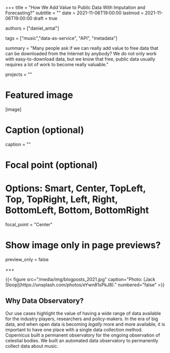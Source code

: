 +++
title = "How We Add Value to Public Data With Imputation and Forecasting?"
subtitle = ""
date = 2021-11-06T19:00:00
lastmod = 2021-11-06T19:00:00
draft = true

authors = ["daniel_antal"]

tags = ["music","data-as-service", "API", "metadata"]

summary = "Many people ask if we can really add value to free data that can be downloaded from the Internet by anybody?  We do not only work with easy-to-download data, but we know that free, public data usually requires a lot of work to become really valuable."

projects = ""

# Featured image
[image]
  # Caption (optional)
  caption = ""

  # Focal point (optional)
  # Options: Smart, Center, TopLeft, Top, TopRight, Left, Right, BottomLeft, Bottom, BottomRight
  focal_point = "Center"

  # Show image only in page previews?
  preview_only = false

+++

<td style="text-align: center;">{{< figure src="/media/img/blogposts_2021.jpg" caption="Photo: [Jack Sloop](https://unsplash.com/photos/eYwn81sPkJ8)." numbered="false" >}}</td>




## Why Data Observatory?

Our use cases highlight the value of having a wide range of data available for the industry players, researchers and policy-makers. In the era of big data, and when open data is becoming *legally* more and more available, it is important to have one place with a single data collection method. Copernicus built a permanent observatory for the ongoing observation of celestial bodies. We built an automated data observatory to permanently collect data about music.
